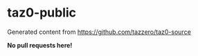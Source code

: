 taz0-public
===========

Generated content from https://github.com/tazzero/taz0-source

**No pull requests here!**
